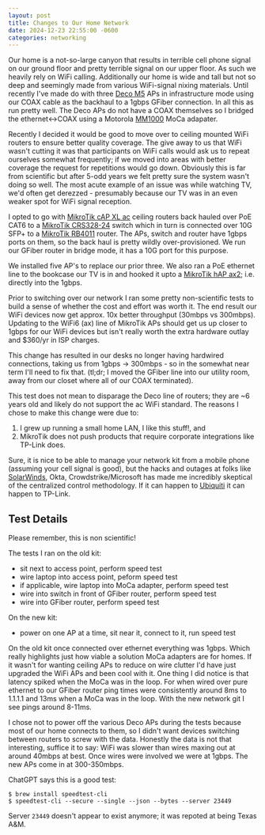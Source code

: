 ```yaml
---
layout: post
title: Changes to Our Home Network
date: 2024-12-23 22:55:00 -0600
categories: networking
---
```


Our home is a not-so-large canyon that results in terrible cell phone signal on our ground floor and
pretty terrible signal on our upper floor. As such we heavily rely on WiFi calling. Additionally our
home is wide and tall but not so deep and seemingly made from various WiFi-signal nixing materials.
Until recently I've made do with three [Deco M5] APs in infrastructure mode using our COAX cable as
the backhaul to a 1gbps GFiber connection. In all this as run pretty well. The Deco APs do not have
a COAX themselves so I bridged the ethernet<->COAX using a Motorola [MM1000] MoCa adapater.

[Deco M5]: https://www.amazon.com/TP-Link-Deco-Whole-Home-System/dp/B06WVCB862
[MM1000]: https://www.amazon.com/gp/product/B077Y3SQXR/ref=ppx_yo_dt_b_search_asin_title

Recently I decided it would be good to move over to ceiling mounted WiFi routers to ensure better
quality coverage. The give away to us that WiFi wasn't cutting it was that participants on WiFi
calls would ask us to repeat ourselves somewhat frequently; if we moved into areas with better
coverage the request for repetitions would go down. Obviously this is far from scientific but after
5-odd years we felt pretty sure the system wasn't doing so well. The most acute example of an issue
was while watching TV, we'd often get derezzed - presumably because our TV was in an even weaker
spot for WiFi signal reception.

I opted to go with [MikroTik cAP XL ac] ceiling routers back hauled over PoE CAT6 to a [MikroTik
CRS328-24] switch which in turn is connected over 10G SFP+ to a [MikroTik RB4011] router. The APs,
switch and router have 1gbps ports on them, so the back haul is pretty wildly over-provisioned. We
run our GFiber router in bridge mode, it has a 10G port for this purpose.

[MikroTik cAP XL ac]: https://www.amazon.com/dp/B09H2CCVZX?ref=ppx_yo2ov_dt_b_fed_asin_title
[MikroTik CRS328-24]: https://www.amazon.com/dp/B07C657P7Q?ref=ppx_yo2ov_dt_b_fed_asin_title
[MikroTik RB4011]: https://www.amazon.com/dp/B07HBW2NTR?ref=ppx_yo2ov_dt_b_fed_asin_title

We installed five AP's to replace our prior three. We also ran a PoE ethernet line to the bookcase
our TV is in and hooked it upto a [MikroTik hAP ax2]; i.e. directly into the 1gbps.

[MikroTik hAP ax2]: https://www.amazon.com/dp/B0BRSCGFPN?ref=ppx_yo2ov_dt_b_fed_asin_title

Prior to switching over our network I ran some pretty non-scientific tests to build a sense of
whether the cost and effort was worth it. The end result our WiFi devices now get approx. 10x better
throughput (30mbps vs 300mbps). Updating to the WiFi6 (ax) line of MikroTik APs should get us up
closer to 1gbps for our WiFi devices but isn't really worth the extra hardware outlay and $360/yr in
ISP charges.

This change has resulted in our desks no longer having hardwired connections, taking us from 1gbps
-> 300mbps - so in the somewhat near term I'll need to fix that. (tl;dr; I moved the GFiber line
into our utility room, away from our closet where all of our COAX terminated).

This test does not mean to disparage the Deco line of routers; they are ~6 years old and likely do
not support the ac WiFi standard. The reasons I chose to make this change were due to:

1.  I grew up running a small home LAN, I like this stuff!, and
2.  MikroTik does not push products that require corporate integrations like TP-Link does.

Sure, it is nice to be able to manage your network kit from a mobile phone (assuming your cell
signal is good), but the hacks and outages at folks like [SolarWinds], Okta, Crowdstrike/Microsoft
has made me incredibly skeptical of the centralized control methodology. If it can happen to
[Ubiquiti] it can happen to TP-Link.

[SolarWinds]:
  https://www.techtarget.com/whatis/feature/SolarWinds-hack-explained-Everything-you-need-to-know
[Okta]: https://www.twingate.com/blog/tips/okta-data-breach
[Crowdstrike/Microsoft]: https://en.wikipedia.org/wiki/2024_CrowdStrike-related_IT_outages
[Ubiquiti]: https://www.twingate.com/blog/tips/ubiquiti-data-breach

## Test Details

Please remember, this is non scientific!

The tests I ran on the old kit:

- sit next to access point, perform speed test
- wire laptop into access point, peform speed test
- if applicable, wire laptop into MoCa adapter, perform speed test
- wire into switch in front of GFiber router, perform speed test
- wire into GFiber router, perform speed test

On the new kit:

- power on one AP at a time, sit near it, connect to it, run speed test

On the old kit once connected over ethernet everything was 1gbps. Which really highlights just how
viable a solution MoCa adapters are for homes. If it wasn't for wanting ceiling APs to reduce on
wire clutter I'd have just upgraded the WiFi APs and been cool with it. One thing I did notice is
that latency spiked when the MoCa was in the loop. For when wired over pure ethernet to our GFiber
router ping times were consistently around 8ms to 1.1.1.1 and 13ms when a MoCa was in the loop. With
the new network git I see pings around 8-11ms.

I chose not to power off the various Deco APs during the tests because most of our home connects to
them, so I didn't want devices switching between routers to screw with the data. Honestly the data
is not that interesting, suffice it to say: WiFi was slower than wires maxing out at around 40mbps
at best. Once wires were involved we were at 1gbps. The new APs come in at 300-350mbps.

ChatGPT says this is a good test:

```
$ brew install speedtest-cli
$ speedtest-cli --secure --single --json --bytes --server 23449
```

Server `23449` doesn't appear to exist anymore; it was repoted at being Texas A&M.
